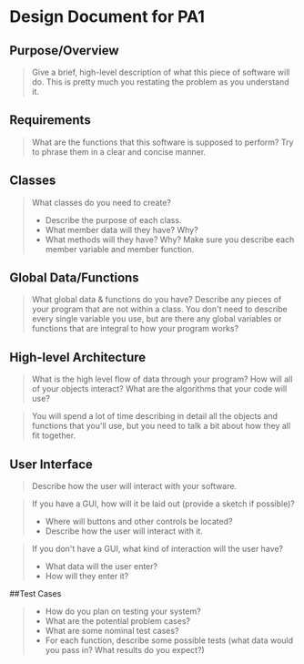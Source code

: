 # Design Document for PA1

## Purpose/Overview
> Give a brief, high-level description of what this piece of software will do. This is pretty much you restating the problem as you understand it.


## Requirements
> What are the functions that this software is supposed to perform?
> Try to phrase them in a clear and concise manner.


## Classes
> What classes do you need to create?
> + Describe the purpose of each class.
> + What member data will they have? Why?
> + What methods will they have? Why?
> Make sure you describe each member variable and member function.


## Global Data/Functions
> What global data & functions do you have? Describe any pieces of your program that are not within a class. You don't need to describe every single variable you use, but are there any global variables or functions that are integral to how your program works?

## High-level Architecture
> What is the high level flow of data through your program? How will all of your objects interact? What are the algorithms that your code will use?

> You will spend a lot of time describing in detail all the objects and functions that you'll use, but you need to talk a bit about how they all fit together.


## User Interface
> Describe how the user will interact with your software.

> If you have a GUI, how will it be laid out (provide a sketch if possible)?
> + Where will buttons and other controls be located?
> + Describe how the user will interact with it.

> If you don't have a GUI, what kind of interaction will the user have?
> + What data will the user enter?
> + How will they enter it?


##Test Cases
> + How do you plan on testing your system?
> + What are the potential problem cases?
> + What are some nominal test cases?
> + For each function, describe some possible tests (what data would you pass in? What results do you expect?)

